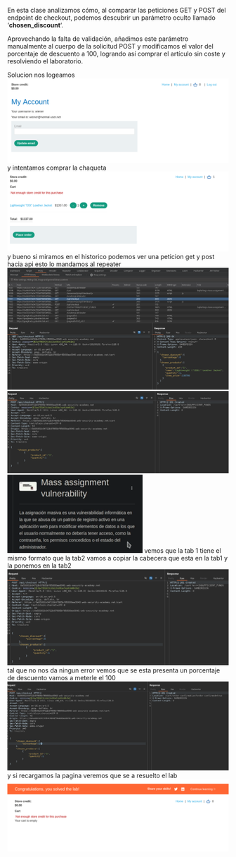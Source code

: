 En esta clase analizamos cómo, al comparar las peticiones GET y POST del endpoint de checkout, podemos descubrir un parámetro oculto llamado ‘**chosen_discount**‘.

Aprovechando la falta de validación, añadimos este parámetro manualmente al cuerpo de la solicitud POST y modificamos el valor del porcentaje de descuento a 100, logrando así comprar el artículo sin coste y resolviendo el laboratorio.

Solucion
nos logeamos
![Pasted_image_20250902030727.png](Imagenes/Pasted_image_20250902030727.png)
y intentamos comprar la chaqueta
![Pasted_image_20250902030806.png](Imagenes/Pasted_image_20250902030806.png)
y bueno si miramos en el historico podemos ver una peticion get y post hacia api esto lo mandamos al repeater
![Pasted_image_20250902030857.png](Imagenes/Pasted_image_20250902030857.png)
![Pasted_image_20250902031018.png](Imagenes/Pasted_image_20250902031018.png)
![Pasted_image_20250902031052.png](Imagenes/Pasted_image_20250902031052.png)
vemos que la tab 1 tiene el mismo formato que la tab2
vamos a copiar la cabecera que esta en la tab1 y la ponemos en la tab2
![Pasted_image_20250902031412.png](Imagenes/Pasted_image_20250902031412.png)
tal que no nos da ningun error vemos que se esta presenta un porcentaje de descuento vamos a meterle el 100
![Pasted_image_20250902031530.png](Imagenes/Pasted_image_20250902031530.png)
y si recargamos la pagina veremos que se a resuelto el lab
![Pasted_image_20250902031606.png](Imagenes/Pasted_image_20250902031606.png)
